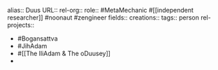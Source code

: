 alias:: Duus
URL::
rel-org::
role:: #MetaMechanic #[[independent researcher]] #noonaut #zengineer 
fields::
creations:: 
tags:: person
rel-projects::

- #Bogansattva
- #JihAdam
- #[[The IliAdam & The oDuusey]]
-